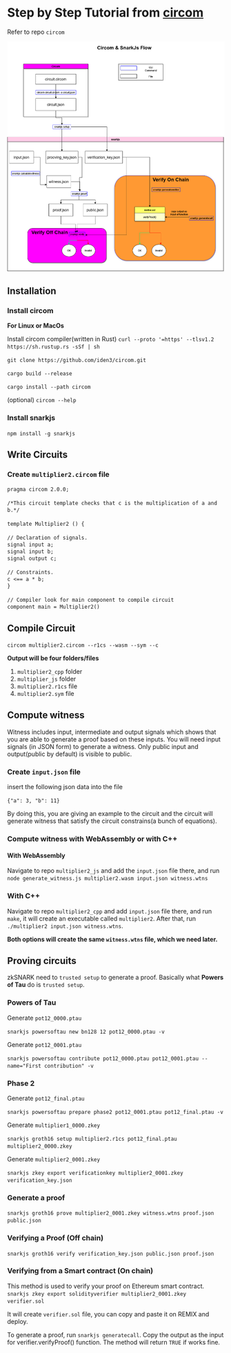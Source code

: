 # Step by Step Tutorial from [circom](https://docs.circom.io/getting-started/installation/)

Refer to repo `circom`

![Circom & SnarkJs Flow](./Image/circuit%20flow.drawio.png)

## Installation
### Install circom
**For Linux or MacOs**

Install circom compiler(written in Rust)
`curl --proto '=https' --tlsv1.2 https://sh.rustup.rs -sSf | sh`

`git clone https://github.com/iden3/circom.git`

`cargo build --release`

`cargo install --path circom`


(optional)
`circom --help`

### Install snarkjs
`npm install -g snarkjs`

## Write Circuits
### Create `multiplier2.circom` file

    pragma circom 2.0.0;

    /*This circuit template checks that c is the multiplication of a and b.*/  

    template Multiplier2 () {  

    // Declaration of signals.  
    signal input a;  
    signal input b;  
    signal output c;  

    // Constraints.  
    c <== a * b;  
    }

    // Compiler look for main component to compile circuit
    component main = Multiplier2()


## Compile Circuit
`circom multiplier2.circom --r1cs --wasm --sym --c`

**Output will be four folders/files**

1. `multiplier2_cpp` folder
2. `multiplier_js` folder
3. `multiplier2.r1cs` file
4. `multiplier2.sym` file

## Compute witness
Witness includes input, intermediate and output signals which shows that you are able to generate a proof based on these inputs. You will need input signals (in JSON form) to generate a witness. Only public input and output(public by default) is visible to public.
### Create `input.json` file
insert the following json data into the file

`{"a": 3, "b": 11}`

By doing this, you are giving an example to the circuit and the circuit will generate witness that satisfy the circuit constrains(a bunch of equations).

### Compute witness with WebAssembly or with C++
#### With WebAssembly
Navigate to repo `multiplier2_js` and add the `input.json` file there, and run
`node generate_witness.js multiplier2.wasm input.json witness.wtns`

### With C++
Navigate to repo `multiplier2_cpp` and add `input.json` file there, and run
`make`, it will create an executable called `multiplier2`.
After that, run `./multiplier2 input.json witness.wtns`.

**Both options will create the same `witness.wtns` file, which we need later.**


## Proving circuits
zkSNARK need to `trusted setup` to generate a proof. Basically what **Powers of Tau** do is `trusted setup`.
### Powers of Tau

Generate `pot12_0000.ptau`

`snarkjs powersoftau new bn128 12 pot12_0000.ptau -v`

Generate `pot12_0001.ptau`

`snarkjs powersoftau contribute pot12_0000.ptau pot12_0001.ptau --name="First contribution" -v`

### Phase 2

Generate `pot12_final.ptau`

`snarkjs powersoftau prepare phase2 pot12_0001.ptau pot12_final.ptau -v`

Generate `multiplier1_0000.zkey`

`snarkjs groth16 setup multiplier2.r1cs pot12_final.ptau multiplier2_0000.zkey`

Generate `multiplier2_0001.zkey`

`snarkjs zkey export verificationkey multiplier2_0001.zkey verification_key.json`

### Generate a proof
`snarkjs groth16 prove multiplier2_0001.zkey witness.wtns proof.json public.json`

### Verifying a Proof (Off chain)
`snarkjs groth16 verify verification_key.json public.json proof.json`

### Verifying from a Smart contract (On chain)
This method is used to verify your proof on Ethereum smart contract.
`snarkjs zkey export solidityverifier multiplier2_0001.zkey verifier.sol`

It will create `verifier.sol` file, you can copy and paste it on REMIX and deploy.

To generate a proof, run `snarkjs generatecall`.
Copy the output as the input for verifier.verifyProof() function. The method will return `TRUE` if works fine.